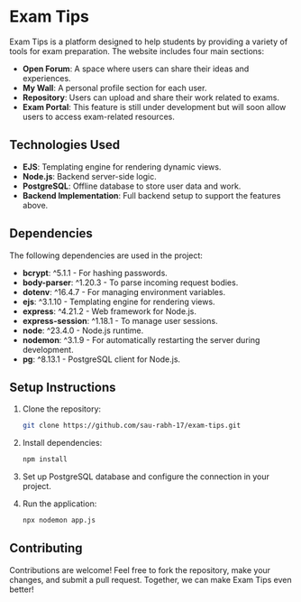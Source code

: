 # Exam Tips

Exam Tips is a platform designed to help students by providing a variety of tools for exam preparation. The website includes four main sections:

- **Open Forum**: A space where users can share their ideas and experiences.
- **My Wall**: A personal profile section for each user.
- **Repository**: Users can upload and share their work related to exams.
- **Exam Portal**: This feature is still under development but will soon allow users to access exam-related resources.

## Technologies Used
- **EJS**: Templating engine for rendering dynamic views.
- **Node.js**: Backend server-side logic.
- **PostgreSQL**: Offline database to store user data and work.
- **Backend Implementation**: Full backend setup to support the features above.

## Dependencies
The following dependencies are used in the project:

- **bcrypt**: ^5.1.1 - For hashing passwords.
- **body-parser**: ^1.20.3 - To parse incoming request bodies.
- **dotenv**: ^16.4.7 - For managing environment variables.
- **ejs**: ^3.1.10 - Templating engine for rendering views.
- **express**: ^4.21.2 - Web framework for Node.js.
- **express-session**: ^1.18.1 - To manage user sessions.
- **node**: ^23.4.0 - Node.js runtime.
- **nodemon**: ^3.1.9 - For automatically restarting the server during development.
- **pg**: ^8.13.1 - PostgreSQL client for Node.js.

## Setup Instructions

1. Clone the repository:
   ```bash
   git clone https://github.com/sau-rabh-17/exam-tips.git
2. Install dependencies:
   ```bash
   npm install
3. Set up PostgreSQL database and configure the connection in your project.

4. Run the application:
   ```bash
   npx nodemon app.js

## Contributing
Contributions are welcome! Feel free to fork the repository, make your changes, and submit a pull request. Together, we can make Exam Tips even better!
